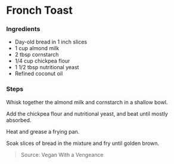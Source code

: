 Fronch Toast
============

### Ingredients
- Day-old bread in 1 inch slices
- 1 cup almond milk
- 2 tbsp cornstarch
- 1/4 cup chickpea flour
- 1 1/2 tbsp nutritional yeast
- Refined coconut oil

### Steps
Whisk together the almond milk and cornstarch in a shallow bowl.

Add the chickpea flour and nutritional yeast, and beat until mostly absorbed.

Heat and grease a frying pan.

Soak slices of bread in the mixture and fry until golden brown.

> Source: Vegan With a Vengeance
